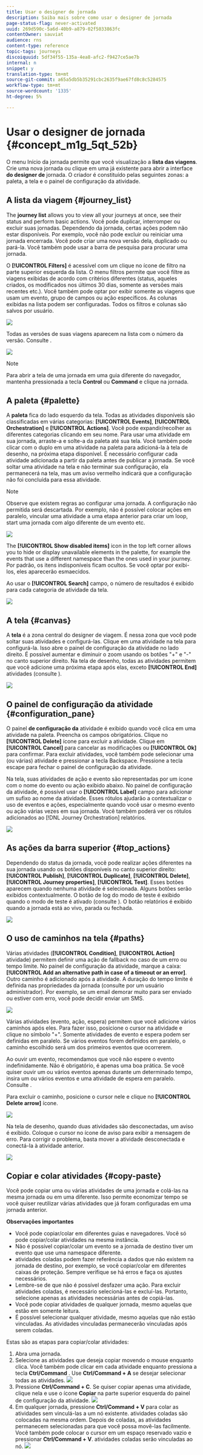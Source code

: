 ```yaml
---
title: Usar o designer de jornada
description: Saiba mais sobre como usar o designer de jornada
page-status-flag: never-activated
uuid: 269d590c-5a6d-40b9-a879-02f5033863fc
contentOwner: sauviat
audience: rns
content-type: reference
topic-tags: journeys
discoiquuid: 5df34f55-135a-4ea8-afc2-f9427ce5ae7b
internal: n
snippet: y
translation-type: tm+mt
source-git-commit: a65a5db5b35291cbc2635f9ae67fd8c8c5284575
workflow-type: tm+mt
source-wordcount: '1335'
ht-degree: 5%

---
```



# Usar o designer de jornada {#concept_m1g_5qt_52b}

O menu Início da jornada permite que você visualização a **lista das viagens**. Crie uma nova jornada ou clique em uma já existente para abrir a interface **do designer de** jornada. O criador é constituído pelas seguintes zonas: a paleta, a tela e o painel de configuração da atividade.

## A lista da viagem {#journey_list}

The **journey list** allows you to view all your journeys at once, see their status and perform basic actions. Você pode duplicar, interromper ou excluir suas jornadas. Dependendo da jornada, certas ações podem não estar disponíveis. Por exemplo, você não pode excluir ou reiniciar uma jornada encerrada. Você pode criar uma nova versão dela, duplicado ou pará-la. Você também pode usar a barra de pesquisa para procurar uma jornada.

O **[!UICONTROL Filters]** é acessível com um clique no ícone de filtro na parte superior esquerda da lista. O menu filtros permite que você filtre as viagens exibidas de acordo com critérios diferentes (status, aqueles criados, os modificados nos últimos 30 dias, somente as versões mais recentes etc.). Você também pode optar por exibir somente as viagens que usam um evento, grupo de campos ou ação específicos. As colunas exibidas na lista podem ser configuradas. Todos os filtros e colunas são salvos por usuário.

![](../assets/journey74.png)

Todas as versões de suas viagens aparecem na lista com o número da versão. Consulte [](../building-journeys/journey-versions.md).

![](../assets/journey37.png)

>[!NOTE]
>
>Para abrir a tela de uma jornada em uma guia diferente do navegador, mantenha pressionada a tecla **Control** ou **Command** e clique na jornada.

## A paleta {#palette}

A **paleta** fica do lado esquerdo da tela. Todas as atividades disponíveis são classificadas em várias categorias: **[!UICONTROL Events]**, **[!UICONTROL Orchestration]** e **[!UICONTROL Actions]**. Você pode expandir/recolher as diferentes categorias clicando em seu nome. Para usar uma atividade em sua jornada, arraste-a e solte-a da paleta até sua tela. Você também pode clicar com o duplo em uma atividade na paleta para adicioná-la à tela de desenho, na próxima etapa disponível. É necessário configurar cada atividade adicionada a partir da paleta antes de publicar a jornada. Se você soltar uma atividade na tela e não terminar sua configuração, ela permanecerá na tela, mas um aviso vermelho indicará que a configuração não foi concluída para essa atividade.

>[!NOTE]
>
>Observe que existem regras ao configurar uma jornada. A configuração não permitida será descartada. Por exemplo, não é possível colocar ações em paralelo, vincular uma atividade a uma etapa anterior para criar um loop, start uma jornada com algo diferente de um evento etc.

![](../assets/journey38.png)

The **[!UICONTROL Show disabled items]** icon in the top left corner allows you to hide or display unavailable elements in the palette, for example the events that use a different namespace than the ones used in your journey. Por padrão, os itens indisponíveis ficam ocultos. Se você optar por exibi-los, eles aparecerão esmaecidos.

Ao usar o **[!UICONTROL Search]** campo, o número de resultados é exibido para cada categoria de atividade da tela.

![](../assets/palette-filter.png)

## A tela {#canvas}

A **tela** é a zona central do designer de viagem. É nessa zona que você pode soltar suas atividades e configurá-las. Clique em uma atividade na tela para configurá-la. Isso abre o painel de configuração da atividade no lado direito. É possível aumentar e diminuir o zoom usando os botões &quot;+&quot; e &quot;-&quot; no canto superior direito. Na tela de desenho, todas as atividades permitem que você adicione uma próxima etapa após elas, exceto **[!UICONTROL End]** atividades (consulte [](../building-journeys/end-activity.md)).

![](../assets/journey39.png)

## O painel de configuração da atividade {#configuration_pane}

O painel **de configuração da** atividade é exibido quando você clica em uma atividade na paleta. Preencha os campos obrigatórios. Clique no **[!UICONTROL Delete]** ícone para excluir a atividade. Clique em **[!UICONTROL Cancel]** para cancelar as modificações ou **[!UICONTROL Ok]** para confirmar. Para excluir atividades, você também pode selecionar uma (ou várias) atividade e pressionar a tecla Backspace. Pressione a tecla escape para fechar o painel de configuração da atividade.

Na tela, suas atividades de ação e evento são representadas por um ícone com o nome do evento ou ação exibido abaixo. No painel de configuração da atividade, é possível usar o **[!UICONTROL Label]** campo para adicionar um sufixo ao nome da atividade. Esses rótulos ajudarão a contextualizar o uso de eventos e ações, especialmente quando você usar o mesmo evento ou ação várias vezes em sua jornada. Você também poderá ver os rótulos adicionados ao [!DNL Journey Orchestration] relatórios.

![](../assets/journey59bis.png)

## As ações da barra superior {#top_actions}

Dependendo do status da jornada, você pode realizar ações diferentes na sua jornada usando os botões disponíveis no canto superior direito: **[!UICONTROL Publish]**, **[!UICONTROL Duplicate]**, **[!UICONTROL Delete]**, **[!UICONTROL Journey properties]**, **[!UICONTROL Test]**. Esses botões aparecem quando nenhuma atividade é selecionada. Alguns botões serão exibidos contextualmente. O botão de log do modo de teste é exibido quando o modo de teste é ativado (consulte [](../building-journeys/testing-the-journey.md)). O botão relatórios é exibido quando a jornada está ao vivo, parada ou fechada.

![](../assets/journey41.png)

## O uso de caminhos na tela {#paths}

Várias atividades (**[!UICONTROL Condition]**, **[!UICONTROL Action]** atividade) permitem definir uma ação de fallback no caso de um erro ou tempo limite. No painel de configuração da atividade, marque a caixa: **[!UICONTROL Add an alternative path in case of a timeout or an error]**. Outro caminho é adicionado após a atividade. A duração do tempo limite é definida nas propriedades da jornada (consulte [](../building-journeys/changing-properties.md) por um usuário administrador). Por exemplo, se um email demorar muito para ser enviado ou estiver com erro, você pode decidir enviar um SMS.

![](../assets/journey42.png)

Várias atividades (evento, ação, espera) permitem que você adicione vários caminhos após eles. Para fazer isso, posicione o cursor na atividade e clique no símbolo &quot;+&quot;. Somente atividades de evento e espera podem ser definidas em paralelo. Se vários eventos forem definidos em paralelo, o caminho escolhido será um dos primeiros eventos que ocorrerem.

Ao ouvir um evento, recomendamos que você não espere o evento indefinidamente. Não é obrigatório, é apenas uma boa prática. Se você quiser ouvir um ou vários eventos apenas durante um determinado tempo, insira um ou vários eventos e uma atividade de espera em paralelo. Consulte [](../building-journeys/event-activities.md#section_vxv_h25_pgb).

Para excluir o caminho, posicione o cursor nele e clique no **[!UICONTROL Delete arrow]** ícone.

![](../assets/journey42ter.png)

Na tela de desenho, quando duas atividades são desconectadas, um aviso é exibido. Coloque o cursor no ícone de aviso para exibir a mensagem de erro. Para corrigir o problema, basta mover a atividade desconectada e conectá-la à atividade anterior.

![](../assets/canvas-disconnected.png)

## Copiar e colar atividades {#copy-paste}

Você pode copiar uma ou várias atividades de uma jornada e colá-las na mesma jornada ou em uma diferente. Isso permite economizar tempo se você quiser reutilizar várias atividades que já foram configuradas em uma jornada anterior.

**Observações importantes**

* Você pode copiar/colar em diferentes guias e navegadores. Você só pode copiar/colar atividades na mesma instância.
* Não é possível copiar/colar um evento se a jornada de destino tiver um evento que use uma namespace diferente.
* atividades coladas podem fazer referência a dados que não existem na jornada de destino, por exemplo, se você copiar/colar em diferentes caixas de proteção. Sempre verifique se há erros e faça os ajustes necessários.
* Lembre-se de que não é possível desfazer uma ação. Para excluir atividades coladas, é necessário selecioná-las e excluí-las. Portanto, selecione apenas as atividades necessárias antes de copiá-las.
* Você pode copiar atividades de qualquer jornada, mesmo aquelas que estão em somente leitura.
* É possível selecionar qualquer atividade, mesmo aquelas que não estão vinculadas. As atividades vinculadas permanecerão vinculadas após serem coladas.

Estas são as etapas para copiar/colar atividades:

1. Abra uma jornada.
1. Selecione as atividades que deseja copiar movendo o mouse enquanto clica. Você também pode clicar em cada atividade enquanto pressiona a tecla **Ctrl/Command** . Use **Ctrl/Command + A** se desejar selecionar todas as atividades.
   ![](../assets/copy-paste1.png)
1. Pressione **Ctrl/Command + C**.
Se quiser copiar apenas uma atividade, clique nela e use o ícone **Copiar** na parte superior esquerda do painel de configuração da atividade.
   ![](../assets/copy-paste2.png)
1. Em qualquer jornada, pressione **Ctrl/Command + V** para colar as atividades sem vinculá-las a um nó existente. atividades coladas são colocadas na mesma ordem. Depois de coladas, as atividades permanecem selecionadas para que você possa movê-las facilmente. Você também pode colocar o cursor em um espaço reservado vazio e pressionar **Ctrl/Command + V**. atividades coladas serão vinculadas ao nó.
   ![](../assets/copy-paste3.png)


